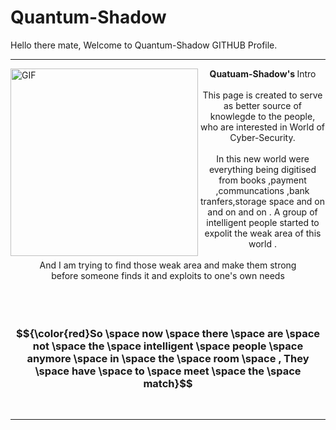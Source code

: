 # Quantum-Shadow
<p align="justify">
    Hello there mate, Welcome to Quantum-Shadow GITHUB Profile.<hr>
    <img align="left" height="300px" src="https://media1.giphy.com/media/Cfiid6I8YDKqrCxAaY/giphy.gif" alt="GIF" >
    <div align="center">
        <p align="center">
            <b>Quatuam-Shadow's </b> Intro <br><br>
            This page is created to serve as better source of knowlegde to the people,<br>
            who are interested in World of Cyber-Security.
            <br><br>
            In this new world were everything being digitised from books ,payment ,communcations ,bank tranfers,storage space and on and on and on .
            A group of intelligent people started to expolit the weak area of this world .
            <br><br>
            And I am trying to find those weak area and make them strong <br> before someone finds it and exploits to one's own needs  
            <br><br><br><br>
            <h3>$${\color{red}So \space now \space there \space are \space not \space the \space intelligent \space people \space anymore \space in \space the \space room \space , They \space have \space to  \space meet \space the \space match}$$</h3>
        </p>
    </div>
    <br><hr>
</p>

